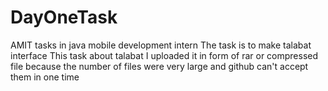 # DayOneTask
AMIT tasks in java mobile development intern
The task is to make talabat interface
This task about talabat I uploaded it in form of rar or compressed file because the number of files were very large and github can't accept them in one time
